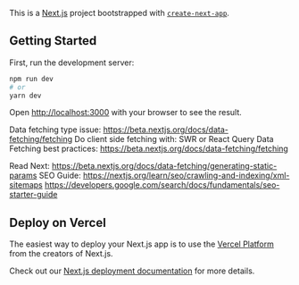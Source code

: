This is a [Next.js](https://nextjs.org/) project bootstrapped with [`create-next-app`](https://github.com/vercel/next.js/tree/canary/packages/create-next-app).

## Getting Started

First, run the development server:

```bash
npm run dev
# or
yarn dev
```

Open [http://localhost:3000](http://localhost:3000) with your browser to see the result.

Data fetching type issue: https://beta.nextjs.org/docs/data-fetching/fetching
Do client side fetching with: SWR or React Query
Data Fetching best practices: https://beta.nextjs.org/docs/data-fetching/fetching


Read Next: https://beta.nextjs.org/docs/data-fetching/generating-static-params
SEO Guide: https://nextjs.org/learn/seo/crawling-and-indexing/xml-sitemaps
https://developers.google.com/search/docs/fundamentals/seo-starter-guide


## Deploy on Vercel

The easiest way to deploy your Next.js app is to use the [Vercel Platform](https://vercel.com/new?utm_medium=default-template&filter=next.js&utm_source=create-next-app&utm_campaign=create-next-app-readme) from the creators of Next.js.

Check out our [Next.js deployment documentation](https://nextjs.org/docs/deployment) for more details.
